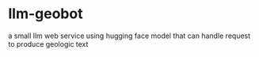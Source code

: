 # llm-geobot
a small llm web service using hugging face model that can handle request to produce geologic text
